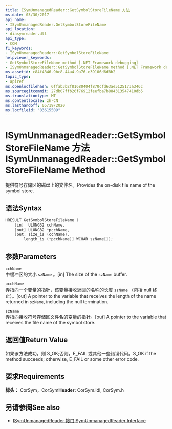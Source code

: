 ```yaml
---
title: ISymUnmanagedReader::GetSymbolStoreFileName 方法
ms.date: 03/30/2017
api_name:
- ISymUnmanagedReader.GetSymbolStoreFileName
api_location:
- diasymreader.dll
api_type:
- COM
f1_keywords:
- ISymUnmanagedReader::GetSymbolStoreFileName
helpviewer_keywords:
- GetSymbolStoreFileName method [.NET Framework debugging]
- ISymUnmanagedReader::GetSymbolStoreFileName method [.NET Framework debugging]
ms.assetid: c84f4846-9bc8-44a4-9a76-e39106d6d8b2
topic_type:
- apiref
ms.openlocfilehash: 6ffab3b2f81680404f870cfd63ae5125173a346c
ms.sourcegitcommit: 27db07ffb26f76912feefba7b884313547410db5
ms.translationtype: MT
ms.contentlocale: zh-CN
ms.lasthandoff: 05/19/2020
ms.locfileid: "83615509"
---
```

# <a name="isymunmanagedreadergetsymbolstorefilename-method"></a><span data-ttu-id="6f3ff-102">ISymUnmanagedReader::GetSymbolStoreFileName 方法</span><span class="sxs-lookup"><span data-stu-id="6f3ff-102">ISymUnmanagedReader::GetSymbolStoreFileName Method</span></span>
<span data-ttu-id="6f3ff-103">提供符号存储区的磁盘上的文件名。</span><span class="sxs-lookup"><span data-stu-id="6f3ff-103">Provides the on-disk file name of the symbol store.</span></span>  
  
## <a name="syntax"></a><span data-ttu-id="6f3ff-104">语法</span><span class="sxs-lookup"><span data-stu-id="6f3ff-104">Syntax</span></span>  
  
```cpp  
HRESULT GetSymbolStoreFileName (  
    [in]  ULONG32 cchName,  
    [out] ULONG32 *pcchName,  
    [out, size_is (cchName),  
        length_is (*pcchName)] WCHAR szName[]);  
```  
  
## <a name="parameters"></a><span data-ttu-id="6f3ff-105">参数</span><span class="sxs-lookup"><span data-stu-id="6f3ff-105">Parameters</span></span>  
 `cchName`  
 <span data-ttu-id="6f3ff-106">中缓冲区的大小 `szName` 。</span><span class="sxs-lookup"><span data-stu-id="6f3ff-106">[in] The size of the `szName` buffer.</span></span>  
  
 `pcchName`  
 <span data-ttu-id="6f3ff-107">弄指向一个变量的指针，该变量接收返回的名称的长度 `szName` （包括 null 终止）。</span><span class="sxs-lookup"><span data-stu-id="6f3ff-107">[out] A pointer to the variable that receives the length of the name returned in `szName`, including the null termination.</span></span>  
  
 `szName`  
 <span data-ttu-id="6f3ff-108">弄指向接收符号存储区文件名的变量的指针。</span><span class="sxs-lookup"><span data-stu-id="6f3ff-108">[out] A pointer to the variable that receives the file name of the symbol store.</span></span>  
  
## <a name="return-value"></a><span data-ttu-id="6f3ff-109">返回值</span><span class="sxs-lookup"><span data-stu-id="6f3ff-109">Return Value</span></span>  
 <span data-ttu-id="6f3ff-110">如果该方法成功，则 S_OK;否则，E_FAIL 或其他一些错误代码。</span><span class="sxs-lookup"><span data-stu-id="6f3ff-110">S_OK if the method succeeds; otherwise, E_FAIL or some other error code.</span></span>  
  
## <a name="requirements"></a><span data-ttu-id="6f3ff-111">要求</span><span class="sxs-lookup"><span data-stu-id="6f3ff-111">Requirements</span></span>  
 <span data-ttu-id="6f3ff-112">**标头：** CorSym，CorSym</span><span class="sxs-lookup"><span data-stu-id="6f3ff-112">**Header:** CorSym.idl, CorSym.h</span></span>  
  
## <a name="see-also"></a><span data-ttu-id="6f3ff-113">另请参阅</span><span class="sxs-lookup"><span data-stu-id="6f3ff-113">See also</span></span>

- [<span data-ttu-id="6f3ff-114">ISymUnmanagedReader 接口</span><span class="sxs-lookup"><span data-stu-id="6f3ff-114">ISymUnmanagedReader Interface</span></span>](isymunmanagedreader-interface.md)
